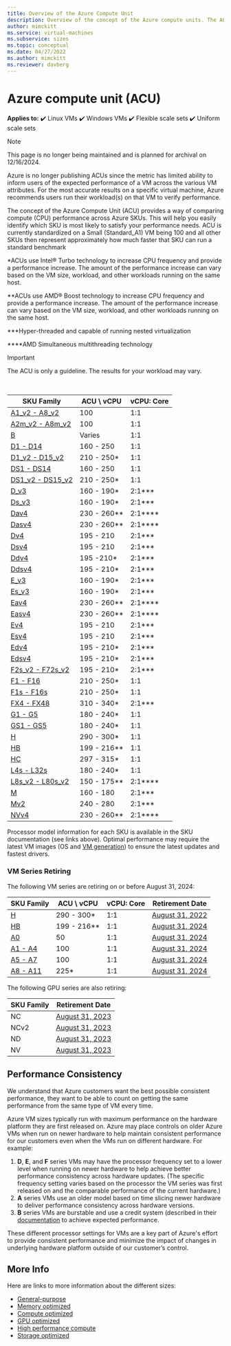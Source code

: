 ```yaml
---
title: Overview of the Azure Compute Unit
description: Overview of the concept of the Azure compute units. The ACU provides a way of comparing CPU performance across Azure SKUs.
author: mimckitt
ms.service: virtual-machines
ms.subservice: sizes
ms.topic: conceptual
ms.date: 04/27/2022
ms.author: mimckitt
ms.reviewer: davberg
---
```

 
# Azure compute unit (ACU)

**Applies to:** :heavy_check_mark: Linux VMs :heavy_check_mark: Windows VMs :heavy_check_mark: Flexible scale sets :heavy_check_mark: Uniform scale sets

> [!NOTE]
> This page is no longer being maintained and is planned for archival on 12/16/2024.
> 
> Azure is no longer publishing ACUs since the metric has limited ability to inform users of the expected performance of a VM across the various VM attributes.  For the most accurate results on a specific virtual machine, Azure recommends users run their workload(s) on that VM to verify performance.

The concept of the Azure Compute Unit (ACU) provides a way of comparing compute (CPU) performance across Azure SKUs. This will help you easily identify which SKU is most likely to satisfy your performance needs. ACU is currently standardized on a Small (Standard_A1) VM being 100 and all other SKUs then represent approximately how much faster that SKU can run a standard benchmark

*ACUs use Intel® Turbo technology to increase CPU frequency and provide a performance increase.  The amount of the performance increase can vary based on the VM size, workload, and other workloads running on the same host.

**ACUs use AMD® Boost technology to increase CPU frequency and provide a performance increase.  The amount of the performance increase can vary based on the VM size, workload, and other workloads running on the same host.

***Hyper-threaded and capable of running nested virtualization

****AMD Simultaneous multithreading technology

> [!IMPORTANT]
> The ACU is only a guideline. The results for your workload may vary.
<br>

| SKU Family | ACU \ vCPU | vCPU: Core |
| --- | --- |---|
| [A1_v2 - A8_v2](sizes-general.md) |100 | 1:1 |
| [A2m_v2 - A8m_v2](sizes-general.md) |100 | 1:1 |
| [B](sizes-b-series-burstable.md) |Varies | 1:1 |
| [D1 - D14](sizes-previous-gen.md) |160 - 250 | 1:1 |
| [D1_v2 - D15_v2](dv2-dsv2-series.md) |210 - 250* | 1:1 |
| [DS1 - DS14](sizes-previous-gen.md) |160 - 250 | 1:1 |
| [DS1_v2 - DS15_v2](dv2-dsv2-series.md) |210 - 250* | 1:1 |
| [D_v3](dv3-dsv3-series.md) |160 - 190* | 2:1\*\*\* |
| [Ds_v3](dv3-dsv3-series.md) |160 - 190* | 2:1\*\*\* |
| [Dav4](dav4-dasv4-series.md) |230 - 260** | 2:1\*\*\*\* |
| [Dasv4](dav4-dasv4-series.md) |230 - 260** | 2:1\*\*\*\* |
| [Dv4](dv4-dsv4-series.md) | 195 - 210 | 2:1\*\*\* |
| [Dsv4](dv4-dsv4-series.md) | 195 - 210 | 2:1\*\*\* |
| [Ddv4](ddv4-ddsv4-series.md) | 195 -210* | 2:1\*\*\* |
| [Ddsv4](ddv4-ddsv4-series.md) | 195 - 210* | 2:1\*\*\* |
| [E_v3](ev3-esv3-series.md) |160 - 190* | 2:1\*\*\*|
| [Es_v3](ev3-esv3-series.md) |160 - 190* | 2:1\*\*\* |
| [Eav4](eav4-easv4-series.md) |230 - 260** | 2:1\*\*\*\* |
| [Easv4](eav4-easv4-series.md) | 230 - 260** | 2:1\*\*\*\* |
| [Ev4](ev4-esv4-series.md) | 195 - 210 | 2:1\*\*\* |
| [Esv4](ev4-esv4-series.md) | 195 - 210 | 2:1\*\*\* |
| [Edv4](edv4-edsv4-series.md) | 195 - 210* | 2:1\*\*\* |
| [Edsv4](edv4-edsv4-series.md) | 195 - 210* | 2:1\*\*\* |
| [F2s_v2 - F72s_v2](fsv2-series.md) |195 - 210* | 2:1\*\*\* |
| [F1 - F16](sizes-previous-gen.md) |210 - 250* | 1:1 |
| [F1s - F16s](sizes-previous-gen.md) |210 - 250* | 1:1 |
| [FX4 - FX48](fx-series.md) | 310 - 340* | 2:1\*\*\* | 
| [G1 - G5](sizes-previous-gen.md) |180 - 240* | 1:1 |
| [GS1 - GS5](sizes-previous-gen.md) |180 - 240* | 1:1 |
| [H](h-series.md) |290 - 300* | 1:1 |
| [HB](hb-series.md) |199 - 216** | 1:1 |
| [HC](hc-series.md) |297 - 315* | 1:1 |
| [L4s - L32s](sizes-previous-gen.md) |180 - 240* | 1:1 |
| [L8s_v2 - L80s_v2](lsv2-series.md) |150 - 175** | 2:1\*\*\*\* |
| [M](m-series.md) | 160 - 180 | 2:1\*\*\* |
| [Mv2](msv2-mdsv2-series.md) | 240 - 280 | 2:1\*\*\* |
| [NVv4](nvv4-series.md) |230 - 260** | 2:1\*\*\*\* |

Processor model information for each SKU is available in the SKU documentation (see links above).  Optimal performance may require the latest VM images (OS and [VM generation](generation-2.md)) to ensure the latest updates and fastest drivers.

### VM Series Retiring

The following VM series are retiring on or before August 31, 2024:

| SKU Family | ACU \ vCPU | vCPU: Core |  Retirement Date |
| --- | --- |---| --- |
| [H](h-series.md)                  |290 - 300*  | 1:1 | [August 31, 2022](h-series-retirement.md) |
| [HB](hb-series.md)                |199 - 216** | 1:1 | [August 31, 2024](hb-series-retirement.md) |
| [A0](sizes-previous-gen.md)       |50          | 1:1 | [August 31, 2024](av1-series-retirement.md) |
| [A1 - A4](sizes-previous-gen.md)  |100         | 1:1 | [August 31, 2024](av1-series-retirement.md) |
| [A5 - A7](sizes-previous-gen.md)  |100         | 1:1 | [August 31, 2024](av1-series-retirement.md) |
| [A8 - A11](sizes-previous-gen.md) |225*        | 1:1 | [August 31, 2024](av1-series-retirement.md) |

The following GPU series are also retiring:

| SKU Family | Retirement Date |
| ---------- | --------------- |
| NC         | [August 31, 2023](nc-series-retirement.md)   |
| NCv2       | [August 31, 2023](ncv2-series-retirement.md) |
| ND         | [August 31, 2023](nd-series-retirement.md)   |
| NV         | [August 31, 2023](nv-series-retirement.md)   |

## Performance Consistency

We understand that Azure customers want the best possible consistent performance, they want to be able to count on getting the same performance from the same type of VM every time.  

Azure VM sizes typically run with maximum performance on the hardware platform they are first released on.  Azure may place controls on older Azure VMs when run on newer hardware to help maintain consistent performance for our customers even when the VMs run on different hardware.  For example:
1) **D**, **E**, and **F** series VMs may have the processor frequency set to a lower level when running on newer hardware to help achieve better performance consistency across hardware updates.  (The specific frequency setting varies based on the processor the VM series was first released on and the comparable performance of the current hardware.)
2) **A** series VMs use an older model based on time slicing newer hardware to deliver performance consistency across hardware versions.
3) **B** series VMs are burstable and use a credit system (described in their [documentation](sizes-b-series-burstable.md) to achieve expected performance.

These different processor settings for VMs are a key part of Azure's effort to provide consistent performance and minimize the impact of changes in underlying hardware platform outside of our customer’s control.


## More Info

Here are links to more information about the different sizes:

- [General-purpose](sizes-general.md)
- [Memory optimized](sizes-memory.md)
- [Compute optimized](sizes-compute.md)
- [GPU optimized](sizes-gpu.md)
- [High performance compute](sizes-hpc.md)
- [Storage optimized](sizes-storage.md)
